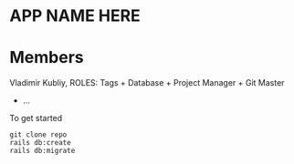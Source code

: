 # APP NAME HERE

# Members

Vladimir Kubliy, ROLES: Tags + Database + Project Manager + Git Master  



* ...

To get started
```
git clone repo
rails db:create
rails db:migrate
```

